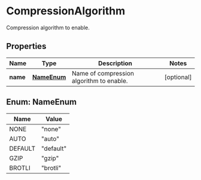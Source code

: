 

# CompressionAlgorithm

Compression algorithm to enable.

## Properties

| Name | Type | Description | Notes |
|------------ | ------------- | ------------- | -------------|
|**name** | [**NameEnum**](#NameEnum) | Name of compression algorithm to enable. |  [optional] |



## Enum: NameEnum

| Name | Value |
|---- | -----|
| NONE | &quot;none&quot; |
| AUTO | &quot;auto&quot; |
| DEFAULT | &quot;default&quot; |
| GZIP | &quot;gzip&quot; |
| BROTLI | &quot;brotli&quot; |



